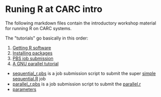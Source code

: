 # Runing R at CARC intro 

The following markdown files contain the introductory workshop material for running R on CARC systems. 

The "tutorials" go basically in this order:

1. [Getting R software](https://github.com/UNM-CARC/QuickBytes/blob/R_at_CARC/R_at_CARC/getting_R_software.md)
2. [Installing packages](https://github.com/UNM-CARC/QuickBytes/blob/R_at_CARC/R_at_CARC/installing_packages.md)
3. [PBS job submission](https://github.com/UNM-CARC/QuickBytes/blob/R_at_CARC/R_at_CARC/PBS_job_submission.md)
4. [A GNU parallel tutorial]()
  * [sequential_r.pbs](https://github.com/UNM-CARC/QuickBytes/blob/R_at_CARC/R_at_CARC/sequential_r.pbs) is a job submission script to submit the super [simple sequential.R](https://github.com/UNM-CARC/QuickBytes/blob/R_at_CARC/R_at_CARC/sequential.R) job
  * [parallel_r.pbs](https://github.com/UNM-CARC/QuickBytes/blob/R_at_CARC/R_at_CARC/parallel_r.pbs) is a job submission script to submit the [parallel.r](https://github.com/UNM-CARC/QuickBytes/blob/R_at_CARC/R_at_CARC/parallel.r) 
  * [parameters](https://github.com/UNM-CARC/QuickBytes/blob/R_at_CARC/R_at_CARC/parameters) 
  

